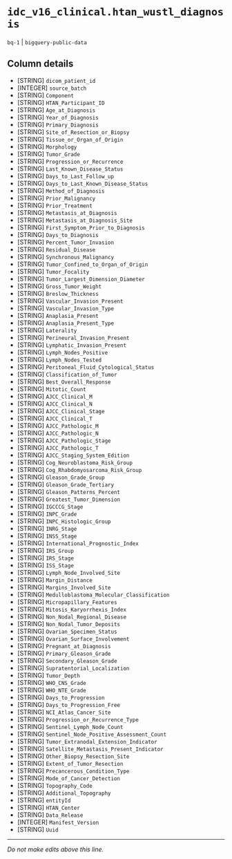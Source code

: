 # `idc_v16_clinical.htan_wustl_diagnosis`
`bq-1` | `bigquery-public-data`

## Column details
* [STRING]    `dicom_patient_id`
* [INTEGER]   `source_batch`
* [STRING]    `Component`
* [STRING]    `HTAN_Participant_ID`
* [STRING]    `Age_at_Diagnosis`
* [STRING]    `Year_of_Diagnosis`
* [STRING]    `Primary_Diagnosis`
* [STRING]    `Site_of_Resection_or_Biopsy`
* [STRING]    `Tissue_or_Organ_of_Origin`
* [STRING]    `Morphology`
* [STRING]    `Tumor_Grade`
* [STRING]    `Progression_or_Recurrence`
* [STRING]    `Last_Known_Disease_Status`
* [STRING]    `Days_to_Last_Follow_up`
* [STRING]    `Days_to_Last_Known_Disease_Status`
* [STRING]    `Method_of_Diagnosis`
* [STRING]    `Prior_Malignancy`
* [STRING]    `Prior_Treatment`
* [STRING]    `Metastasis_at_Diagnosis`
* [STRING]    `Metastasis_at_Diagnosis_Site`
* [STRING]    `First_Symptom_Prior_to_Diagnosis`
* [STRING]    `Days_to_Diagnosis`
* [STRING]    `Percent_Tumor_Invasion`
* [STRING]    `Residual_Disease`
* [STRING]    `Synchronous_Malignancy`
* [STRING]    `Tumor_Confined_to_Organ_of_Origin`
* [STRING]    `Tumor_Focality`
* [STRING]    `Tumor_Largest_Dimension_Diameter`
* [STRING]    `Gross_Tumor_Weight`
* [STRING]    `Breslow_Thickness`
* [STRING]    `Vascular_Invasion_Present`
* [STRING]    `Vascular_Invasion_Type`
* [STRING]    `Anaplasia_Present`
* [STRING]    `Anaplasia_Present_Type`
* [STRING]    `Laterality`
* [STRING]    `Perineural_Invasion_Present`
* [STRING]    `Lymphatic_Invasion_Present`
* [STRING]    `Lymph_Nodes_Positive`
* [STRING]    `Lymph_Nodes_Tested`
* [STRING]    `Peritoneal_Fluid_Cytological_Status`
* [STRING]    `Classification_of_Tumor`
* [STRING]    `Best_Overall_Response`
* [STRING]    `Mitotic_Count`
* [STRING]    `AJCC_Clinical_M`
* [STRING]    `AJCC_Clinical_N`
* [STRING]    `AJCC_Clinical_Stage`
* [STRING]    `AJCC_Clinical_T`
* [STRING]    `AJCC_Pathologic_M`
* [STRING]    `AJCC_Pathologic_N`
* [STRING]    `AJCC_Pathologic_Stage`
* [STRING]    `AJCC_Pathologic_T`
* [STRING]    `AJCC_Staging_System_Edition`
* [STRING]    `Cog_Neuroblastoma_Risk_Group`
* [STRING]    `Cog_Rhabdomyosarcoma_Risk_Group`
* [STRING]    `Gleason_Grade_Group`
* [STRING]    `Gleason_Grade_Tertiary`
* [STRING]    `Gleason_Patterns_Percent`
* [STRING]    `Greatest_Tumor_Dimension`
* [STRING]    `IGCCCG_Stage`
* [STRING]    `INPC_Grade`
* [STRING]    `INPC_Histologic_Group`
* [STRING]    `INRG_Stage`
* [STRING]    `INSS_Stage`
* [STRING]    `International_Prognostic_Index`
* [STRING]    `IRS_Group`
* [STRING]    `IRS_Stage`
* [STRING]    `ISS_Stage`
* [STRING]    `Lymph_Node_Involved_Site`
* [STRING]    `Margin_Distance`
* [STRING]    `Margins_Involved_Site`
* [STRING]    `Medulloblastoma_Molecular_Classification`
* [STRING]    `Micropapillary_Features`
* [STRING]    `Mitosis_Karyorrhexis_Index`
* [STRING]    `Non_Nodal_Regional_Disease`
* [STRING]    `Non_Nodal_Tumor_Deposits`
* [STRING]    `Ovarian_Specimen_Status`
* [STRING]    `Ovarian_Surface_Involvement`
* [STRING]    `Pregnant_at_Diagnosis`
* [STRING]    `Primary_Gleason_Grade`
* [STRING]    `Secondary_Gleason_Grade`
* [STRING]    `Supratentorial_Localization`
* [STRING]    `Tumor_Depth`
* [STRING]    `WHO_CNS_Grade`
* [STRING]    `WHO_NTE_Grade`
* [STRING]    `Days_to_Progression`
* [STRING]    `Days_to_Progression_Free`
* [STRING]    `NCI_Atlas_Cancer_Site`
* [STRING]    `Progression_or_Recurrence_Type`
* [STRING]    `Sentinel_Lymph_Node_Count`
* [STRING]    `Sentinel_Node_Positive_Assessment_Count`
* [STRING]    `Tumor_Extranodal_Extension_Indicator`
* [STRING]    `Satellite_Metastasis_Present_Indicator`
* [STRING]    `Other_Biopsy_Resection_Site`
* [STRING]    `Extent_of_Tumor_Resection`
* [STRING]    `Precancerous_Condition_Type`
* [STRING]    `Mode_of_Cancer_Detection`
* [STRING]    `Topography_Code`
* [STRING]    `Additional_Topography`
* [STRING]    `entityId`
* [STRING]    `HTAN_Center`
* [STRING]    `Data_Release`
* [INTEGER]   `Manifest_Version`
* [STRING]    `Uuid`

-------------------------------------------------------------------------------
*Do not make edits above this line.*
